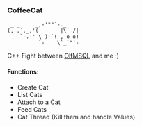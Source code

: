### CoffeeCat

```
 _._     _,-'""`-._
(,-.`._,'(       |\`-/|
    `-.-' \ )-`( , o o)
          `-    \`_`"'-
```

C++ Fight between [OlfMSQL](https://github.com/OlfMSQL/CatCafe/) and me :)

#### Functions:

- Create Cat
- List Cats
- Attach to a Cat
- Feed Cats
- Cat Thread (Kill them and handle Values)